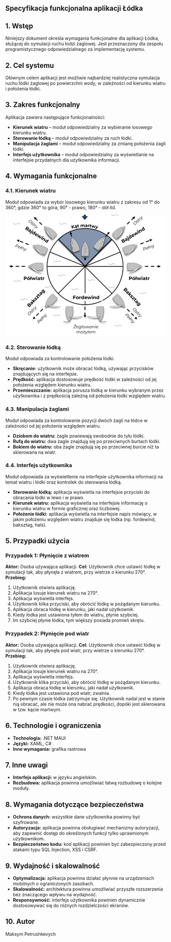 ## Specyfikacja funkcjonalna aplikacji Łódka

## 1. Wstęp
Niniejszy dokument określa wymagania funkcjonalne dla aplikacji Łódka, służącej do symulacji ruchu łodzi żaglowej. Jest przeznaczony dla zespołu programistycznego odpowiedzialnego za implementację systemu.
## 2. Cel systemu
Głównym celem aplikacji jest możliwie najbardziej realistyczna symulacja ruchu łódki żaglowej po powierzchni wody, w zależności od kierunku wiatru i położenia łódki.

## 3. Zakres funkcjonalny
Aplikacja zawiera następujące funkcjonalności:
- **Kierunek wiatru** – moduł odpowiedzialny za wybieranie losowego kierunku wiatru.
- **Sterowanie łódką** – moduł odpowiedzialny za ruch łódki.
- **Manipulacja żaglami** – moduł odpowiedzialny za zmianę położenia żagli łódki.
- **Interfejs użytkownika** – moduł odpowiedzialny za wyświetlanie na interfejsie przydatnych dla użytkownika informacji.

## 4. Wymagania funkcjonalne
### 4.1. Kierunek wiatru
Moduł odpowiada za wybór losowego kierunku wiatru z zakresu od 1° do 360°, gdzie 360° to góra, 90° - prawo, 180° - dół itd.

![kurs](wiatr.jpg)


### 4.2. Sterowanie łódką
Moduł odpowiada za kontrolowanie położenia łódki.
- **Skręcanie:** użytkownik może obracać łódką, używając przycisków znajdujących się na interfejsie.
- **Prędkość:** aplikacja dostosowuje prędkość łódki w zależności od jej położenia względem kierunku wiatru.
- **Przemieszczanie:** aplikacja porusza łódką w kierunku wybranym przez użytkownika i z prędkością zależną od położenia łódki względem wiatru.

### 4.3. Manipulacja żaglami
Moduł odpowiada za kontrolowanie pozycji dwóch żagli na łódce w zależności od jej położenia względem wiatru.
- **Dziobem do wiatru:** żagle powiewają swobodnie do tyłu łódki.
- **Rufą do wiatru:** dwa żagle znajdują się po przeciwnych burtach łódki.
- **Bokiem do wiatru:** oba żagle znajdują się po przeciwnej burcie niż ta skierowana na wiatr.

### 4.4. Interfejs użytkownika
Moduł odpowiada za wyświetlenie na interfejsie użytkownika informacji na temat wiatru i łódki oraz kontrolek do sterowania łódką.
- **Sterowanie łódką:** aplikacja wyświetla na interfejsie przyciski do obracania łódki w lewo i w prawo.
- **Kierunek wiatru:** aplikacja wyświetla na interfejsie informację o kierunku wiatru w formie graficznej oraz liczbowej.
- **Położenie łódki:** aplikacja wyświetla na interfejsie napis mówiący, w jakim położeniu względem wiatru znajduje się łódka (np. fordewind, baksztag, hals).

## 5. Przypadki użycia
### Przypadek 1: Płynięcie z wiatrem
**Aktor:** Osoba używająca aplikacji.
**Cel:** Użytkownik chce ustawić łódkę w symulacji tak, aby płynęła z wiatrem, przy wietrze o kierunku 270°.
**Przebieg:**
1. Użytkownik otwiera aplikację.
2. Aplikacja losuje kierunek wiatru na 270°.
3. Aplikacja wyświetla interfejs.
4. Użytkownik klika przyciski, aby obrócić łódkę w pożądanym kierunku.
5. Aplikacja obraca łódkę w kierunku, jaki nadał użytkownik.
6. Kiedy łódka jest ustawiona tyłem do wiatru, płynie szybciej.
7. Im szybciej płynie łódka, tym większy posiada promień skrętu.

### Przypadek 2: Płynięcie pod wiatr
**Aktor:** Osoba używająca aplikacji.
**Cel:** Użytkownik chce ustawić łódkę w symulacji tak, aby płynęła pod wiatr, przy wietrze o kierunku 270°.
**Przebieg:**
1. Użytkownik otwiera aplikację.
2. Aplikacja losuje kierunek wiatru na 270°.
3. Aplikacja wyświetla interfejs.
4. Użytkownik klika przyciski, aby obrócić łódkę w pożądanym kierunku.
5. Aplikacja obraca łódkę w kierunku, jaki nadał użytkownik.
6. Kiedy łódka jest ustawiona pod wiatr, zwalnia.
7. Po pewnym czasie łódka zatrzymuje się. Użytkownik nadal jest w stanie nią obracać, ale nie może ona nabrać prędkości, dopóki jest skierowana w tzw. kącie martwym.

## 6. Technologie i ograniczenia
- **Technologia:** .NET MAUI
- **Języki:** XAML, C#
- **Inne wymagania:** grafika rastrowa

## 7. Inne uwagi
- **Interfejs aplikacji:** w języku angielskim.
- **Rozbudowa:** aplikacja powinna umożliwiać łatwą rozbudowę o kolejne moduły.

## 8. Wymagania dotyczące bezpieczeństwa
- **Ochrona danych:** wszystkie dane użytkownika powinny być szyfrowane.
- **Autoryzacja:** aplikacja powinna obsługiwać mechanizmy autoryzacji, aby zapewnić dostęp do określonych funkcji tylko uprawnionym użytkownikom.
- **Bezpieczeństwo kodu:** kod aplikacji powinien być zabezpieczony przed atakami typu SQL Injection, XSS i CSRF.

## 9. Wydajność i skalowalność
- **Optymalizacja:** aplikacja powinna działać płynnie na urządzeniach mobilnych o ograniczonych zasobach.
- **Skalowalność:** architektura powinna umożliwiać przyszłe rozszerzenia bez znaczącego wpływu na wydajność.
- **Responsywność:** interfejs użytkownika powinien dynamicznie dostosowywać się do różnych rozdzielczości ekranów.

## 10. Autor

Maksym Petrushkevych

